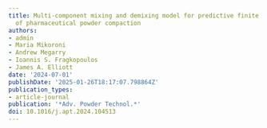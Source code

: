 ```yaml
---
title: Multi-component mixing and demixing model for predictive finite element modelling
  of pharmaceutical powder compaction
authors:
- admin
- Maria Mikoroni
- Andrew Megarry
- Ioannis S. Fragkopoulos
- James A. Elliott
date: '2024-07-01'
publishDate: '2025-01-26T18:17:07.798864Z'
publication_types:
- article-journal
publication: '*Adv. Powder Technol.*'
doi: 10.1016/j.apt.2024.104513
---
```

